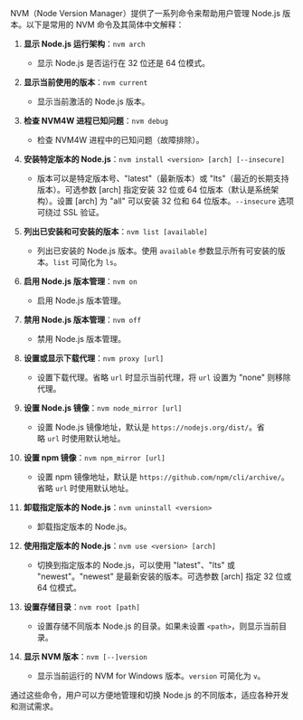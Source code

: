 NVM（Node Version Manager）提供了一系列命令来帮助用户管理 Node.js 版本。以下是常用的 NVM 命令及其简体中文解释：

1. **显示 Node.js 运行架构**：`nvm arch`
    
    - 显示 Node.js 是否运行在 32 位还是 64 位模式。
2. **显示当前使用的版本**：`nvm current`
    
    - 显示当前激活的 Node.js 版本。
3. **检查 NVM4W 进程已知问题**：`nvm debug`
    
    - 检查 NVM4W 进程中的已知问题（故障排除）。
4. **安装特定版本的 Node.js**：`nvm install <version> [arch] [--insecure]`
    
    - 版本可以是特定版本号、"latest"（最新版本）或 "lts"（最近的长期支持版本）。可选参数 [arch] 指定安装 32 位或 64 位版本（默认是系统架构）。设置 [arch] 为 "all" 可以安装 32 位和 64 位版本。`--insecure` 选项可绕过 SSL 验证。
5. **列出已安装和可安装的版本**：`nvm list [available]`
    
    - 列出已安装的 Node.js 版本。使用 `available` 参数显示所有可安装的版本。`list` 可简化为 `ls`。
6. **启用 Node.js 版本管理**：`nvm on`
    
    - 启用 Node.js 版本管理。
7. **禁用 Node.js 版本管理**：`nvm off`
    
    - 禁用 Node.js 版本管理。
8. **设置或显示下载代理**：`nvm proxy [url]`
    
    - 设置下载代理。省略 `url` 时显示当前代理，将 `url` 设置为 "none" 则移除代理。
9. **设置 Node.js 镜像**：`nvm node_mirror [url]`
    
    - 设置 Node.js 镜像地址，默认是 `https://nodejs.org/dist/`。省略 `url` 时使用默认地址。
10. **设置 npm 镜像**：`nvm npm_mirror [url]`
    
    - 设置 npm 镜像地址，默认是 `https://github.com/npm/cli/archive/`。省略 `url` 时使用默认地址。
11. **卸载指定版本的 Node.js**：`nvm uninstall <version>`
    
    - 卸载指定版本的 Node.js。
12. **使用指定版本的 Node.js**：`nvm use <version> [arch]`
    
    - 切换到指定版本的 Node.js，可以使用 "latest"、"lts" 或 "newest"。"newest" 是最新安装的版本。可选参数 [arch] 指定 32 位或 64 位模式。
13. **设置存储目录**：`nvm root [path]`
    
    - 设置存储不同版本 Node.js 的目录。如果未设置 `<path>`，则显示当前目录。
14. **显示 NVM 版本**：`nvm [--]version`
    
    - 显示当前运行的 NVM for Windows 版本。`version` 可简化为 `v`。

通过这些命令，用户可以方便地管理和切换 Node.js 的不同版本，适应各种开发和测试需求。